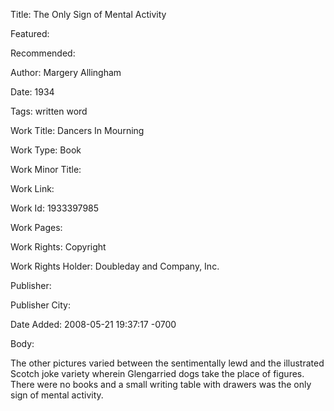 Title: The Only Sign of Mental Activity

Featured: 

Recommended: 

Author: Margery Allingham

Date: 1934

Tags: written word

Work Title: Dancers In Mourning

Work Type: Book

Work Minor Title:  

Work Link: 

Work Id:  1933397985

Work Pages:  

Work Rights:  Copyright

Work Rights Holder:  Doubleday and Company, Inc.

Publisher:  

Publisher City:  

Date Added: 2008-05-21 19:37:17 -0700

Body:

The other pictures varied between the sentimentally lewd and the illustrated Scotch joke variety wherein Glengarried dogs take the place of figures. There were no books and a small writing table with drawers was the only sign of mental activity.


